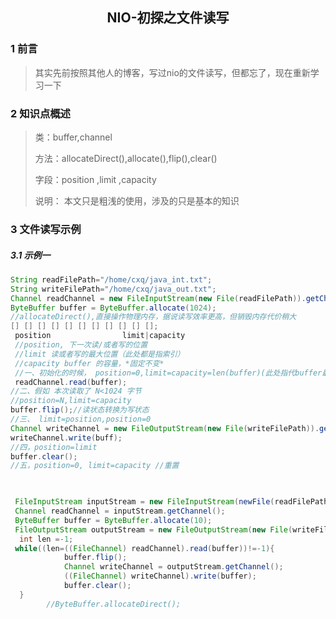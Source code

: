 ## <center>NIO-初探之文件读写</center>

### 1 前言

> 其实先前按照其他人的博客，写过nio的文件读写，但都忘了，现在重新学习一下

### 2 知识点概述

> 类：buffer,channel
>
> 方法：allocateDirect(),allocate(),flip(),clear()
>
> 字段：position ,limit ,capacity
>
> 说明： 本文只是粗浅的使用，涉及的只是基本的知识

### 3 文件读写示例

##### 3.1 示例一

```java
String readFilePath="/home/cxq/java_int.txt";
String writeFilePath="/home/cxq/java_out.txt";
Channel readChannel = new FileInputStream(new File(readFilePath)).getChannel();
ByteBuffer buffer = ByteBuffer.allocate(1024);
//allocateDirect(),直接操作物理内存，据说读写效率更高，但销毁内存代价稍大
[] [] [] [] [] [] [] [] [] [] [];
 position   			 limit|capacity
 //position, 下一次读/或者写的位置
 //limit 读或者写的最大位置（此处都是指索引）
 //capacity buffer 的容量，*固定不变*
 //一、初始化的时候， position=0,limit=capacity=len(buffer)(此处指代buffer最大容量)
 readChannel.read(buffer);
//二、假如 本次读取了 N<1024 字节
//position=N,limit=capacity
buffer.flip();//读状态转换为写状态
//三、 limit=position,position=0
Channel writeChannel = new FileOutputStream(new File(writeFilePath)).getChannel();
writeChannel.write(buff);
//四，position=limit
buffer.clear();
//五，position=0, limit=capacity //重置

    
```

```java
 FileInputStream inputStream = new FileInputStream(newFile(readFilePath));
 Channel readChannel = inputStream.getChannel();
 ByteBuffer buffer = ByteBuffer.allocate(10);
 FileOutputStream outputStream = new FileOutputStream(new File(writeFilePath),true);
  int len =-1;
 while((len=((FileChannel) readChannel).read(buffer))!=-1){
            buffer.flip();
            Channel writeChannel = outputStream.getChannel();
            ((FileChannel) writeChannel).write(buffer);
            buffer.clear();
  }
        //ByteBuffer.allocateDirect();
```

